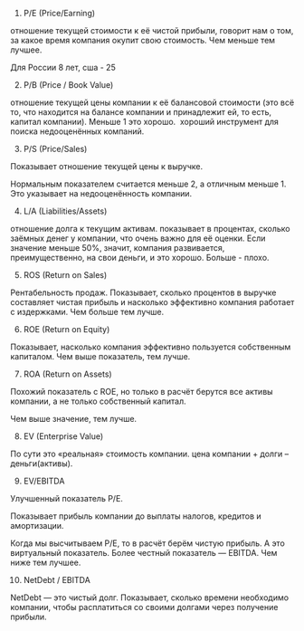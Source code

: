 1. P/E (Price/Earning)

отношение текущей стоимости к её чистой прибыли, говорит нам о том, за какое время компания окупит свою стоимость. Чем меньше тем лучшее.

Для России 8 лет, сша - 25

2. P/B (Price / Book Value)

отношение текущей цены компании к её балансовой стоимости (это всё то, что находится на балансе компании и принадлежит ей, то есть, капитал компании). Меньше 1 это хорошо.  хороший инструмент для поиска недооценённых компаний.

3. P/S (Price/Sales)

Показывает отношение текущей цены к выручке.

Нормальным показателем считается меньше 2, а отличным меньше 1. Это указывает на недооценённость компании.

4. L/A (Liabilities/Assets)

отношение долга к текущим активам. показывает в процентах, сколько заёмных денег у компании, что очень важно для её оценки. Если значение меньше 50%, значит, компания развивается, преимущественно, на свои деньги, и это хорошо. Больше - плохо.

5. ROS (Return on Sales)

Рентабельность продаж. Показывает, сколько процентов в выручке составляет чистая прибыль и насколько эффективно компания работает с издержками. Чем больше тем лучше.

6. ROE (Return on Equity)

Показывает, насколько компания эффективно пользуется собственным капиталом. Чем выше показатель, тем лучше.

7. ROA (Return on Assets)

Похожий показатель с ROE, но только в расчёт берутся все активы компании, а не только собственный капитал.

Чем выше значение, тем лучше.

8. EV (Enterprise Value)

По сути это «реальная» стоимость компании. цена компании + долги – деньги(активы).

9. EV/EBITDA

Улучшенный показатель P/E.

Показывает прибыль компании до выплаты налогов, кредитов и амортизации.

Когда мы высчитываем P/E, то в расчёт берём чистую прибыль. А это виртуальный показатель. Более честный показатель — EBITDA. Чем ниже тем лучшее.

10. NetDebt / EBITDA

NetDebt — это чистый долг. Показывает, сколько времени необходимо компании, чтобы расплатиться со своими долгами через получение прибыли.